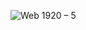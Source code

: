 ![Web 1920 – 5](https://user-images.githubusercontent.com/3177418/172361297-dc43e8bf-b8b1-4e1b-97eb-afc36f03ae14.png)
